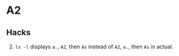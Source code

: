 # A2

## Hacks

2. `ls -l` displays `a.`, `A2`, then `As` instead of `A2`, `a.`, then `As` in actual.
